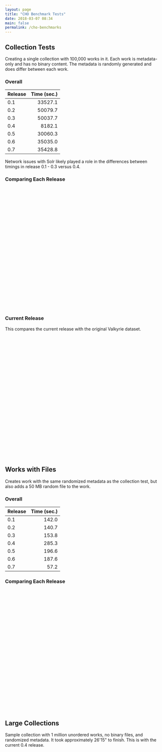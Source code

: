 ```yaml
---
layout: page
title: "CHO Benchmark Tests"
date: 2018-03-07 08:34
main: false
permalink: /cho-benchmarks
---
```


<script type="text/javascript" src="https://canvasjs.com/assets/script/jquery-1.11.1.min.js"></script>
<script type="text/javascript" src="https://canvasjs.com/assets/script/canvasjs.min.js"></script>
<script type="text/javascript" src="/projects/fedora-tests/chart.js"></script>
<script type="text/javascript" src="/projects/fedora-tests/cho-chart.js"></script>

## Collection Tests

Creating a single collection with 100,000 works in it. Each work is metadata-only and has no binary
content. The metadata is randomly generated and does differ between each work.

### Overall

| Release     | Time (sec.)     |
| ----------- | --------------: |
| 0.1         | 33527.1         |
| 0.2         | 50079.7         |
| 0.3         | 50037.7         |
| 0.4         |  8182.1         |
| 0.5         | 30060.3         |
| 0.6         | 35035.0         |
| 0.7         | 35428.8         |

Network issues with Solr likely played a role in the differences between timings in release 0.1 - 0.3
versus 0.4.

### Comparing Each Release

<div id="choMVPComparison" style="width:100%; height:400px;"></div>

### Current Release

This compares the current release with the original Valkyrie dataset.

<div id="choCurrentComparison" style="width:100%; height:400px;"></div>

## Works with Files

Creates work with the same randomized metadata as the collection test, but also adds a 50 MB
random file to the work.

### Overall

| Release     | Time (sec.)     |
| ----------- | --------------: |
| 0.1         | 142.0           |
| 0.2         | 140.7           |
| 0.3         | 153.8           |
| 0.4         | 285.3           |
| 0.5         | 196.6           |
| 0.6         | 187.6           |
| 0.7         |  57.2           |

### Comparing Each Release

<div id="workComparison" style="width:100%; height:400px;"></div>

## Large Collections

Sample collection with 1 million unordered works, no binary files, and randomized metadata.
It took approximately 26'15" to finish. This is with the current 0.4 release.

<div id="collectionComparison" style="width:100%; height:400px;"></div>
